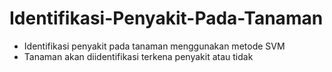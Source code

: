 # Identifikasi-Penyakit-Pada-Tanaman
- Identifikasi penyakit pada tanaman menggunakan metode SVM
- Tanaman akan diidentifikasi terkena penyakit atau tidak